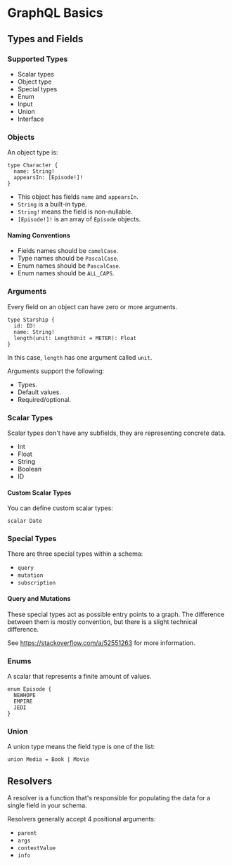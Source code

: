 # GraphQL Basics

## Types and Fields

### Supported Types

- Scalar types
- Object type
- Special types
- Enum
- Input
- Union
- Interface

### Objects

An object type is:

```
type Character {
  name: String!
  appearsIn: [Episode!]!
}
```

- This object has fields `name` and `appearsIn`.
- `String` is a built-in type.
- `String!` means the field is non-nullable.
- `[Episode!]!` is an array of `Episode` objects.

#### Naming Conventions

- Fields names should be `camelCase`.
- Type names should be `PascalCase`.
- Enum names should be `PascalCase`.
- Enum names should be `ALL_CAPS`.

### Arguments

Every field on an object can have zero or more arguments.

```
type Starship {
  id: ID!
  name: String!
  length(unit: LengthUnit = METER): Float
}
```

In this case, `length` has one argument called `unit`.

Arguments support the following:

- Types.
- Default values.
- Required/optional.

### Scalar Types

Scalar types don't have any subfields, they are representing concrete data.

- Int
- Float
- String
- Boolean
- ID

#### Custom Scalar Types

You can define custom scalar types:

```
scalar Date
```

### Special Types

There are three special types within a schema:

- `query`
- `mutation`
- `subscription`

#### Query and Mutations

These special types act as possible entry points to a graph.
The difference between them is mostly convention, but there is a slight technical difference.

See https://stackoverflow.com/a/52551263 for more information.

### Enums

A scalar that represents a finite amount of values.

```
enum Episode {
  NEWHOPE
  EMPIRE
  JEDI
}
```

### Union

A union type means the field type is one of the list:

```
union Media = Book | Movie
```

## Resolvers

A resolver is a function that's responsible for populating the 
data for a single field in your schema.

Resolvers generally accept 4 positional arguments:

- `parent`
- `args`
- `contextValue`
- `info`
